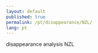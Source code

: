 ```yaml
---
layout: default
published: true
permalink: /pt/disappearance/NZL/
lang: pt
---
```


disappearance analysis NZL

